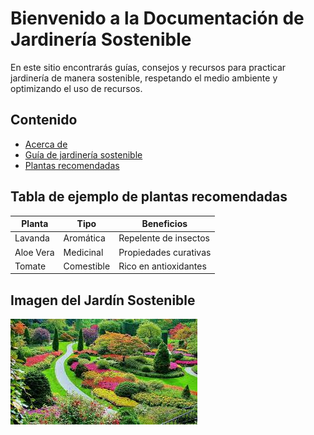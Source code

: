# Bienvenido a la Documentación de Jardinería Sostenible

En este sitio encontrarás guías, consejos y recursos para practicar jardinería de manera sostenible, respetando el medio ambiente y optimizando el uso de recursos.

## Contenido
- [Acerca de](about.md)
- [Guía de jardinería sostenible](guide.md)
- [Plantas recomendadas](plants.md)

## Tabla de ejemplo de plantas recomendadas

| Planta        | Tipo      | Beneficios                |
|---------------|-----------|---------------------------|
| Lavanda       | Aromática | Repelente de insectos      |
| Aloe Vera     | Medicinal | Propiedades curativas     |
| Tomate        | Comestible| Rico en antioxidantes     |

## Imagen del Jardín Sostenible
![Jardín Sostenible](img/garden.jpg)
